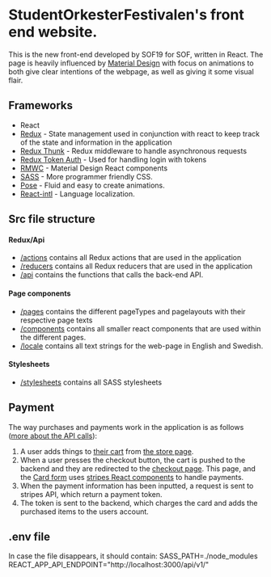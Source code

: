 # StudentOrkesterFestivalen's front end website.
This is the new front-end developed by SOF19 for SOF, written in React.
The page is heavily influenced by [Material Design](https://material.io/design/) with focus on animations to both give clear intentions of the webpage, as well as giving it some visual flair.

## Frameworks
* React
* [Redux](https://redux.js.org) - State management used in conjunction with react to keep track of the state and information in the application
* [Redux Thunk](https://github.com/reduxjs/redux-thunkhttps://github.com/reduxjs/redux-thunk) - Redux middleware to handle asynchronous requests
* [Redux Token Auth](https://github.com/kylecorbelli/redux-token-auth) - Used for handling login with tokens
* [RMWC](https://rmwc.io/) - Material Design React components
* [SASS](https://sass-lang.com/) - More programmer friendly CSS.
* [Pose](https://popmotion.io/pose/) - Fluid and easy to create animations.
* [React-intl](https://www.npmjs.com/package/react-intl) - Language localization. 

## Src file structure
#### Redux/Api
* [/actions](src/actions) contains all Redux actions that are used in the application
* [/reducers](src/reducers) contains all Redux reducers that are used in the application
* [/api](src/api) contains the functions that calls the back-end API.

#### Page components
* [/pages](src/pages) contains the different pageTypes and pagelayouts with their respective page texts
* [/components](src/components) contains all smaller react components that are used within the different pages.
* [/locale](src/locale) contains all text strings for the web-page in English and Swedish.

#### Stylesheets
* [/stylesheets](src/stylesheets) contains all SASS stylesheets

## Payment
The way purchases and payments work in the application is as follows ([more about the API calls](src/api)):
1. A user adds things to [their cart](src/components/shop/ShopPopup.js) from [the store page](src/pages/base_pages/Shop.js).
2. When a user presses the checkout button, the cart is pushed to the backend and they are redirected to the [checkout page](src/pages/base_pages/Checkout.js). 
This page, and the [Card form](src/components/shop/CheckoutForm.js) uses [stripes React components](https://stripe.com/docs/stripe-js/react) to handle payments.
3. When the payment information has been inputted, a request is sent to stripes API, which return a payment token.
4. The token is sent to the backend, which charges the card and adds the purchased items to the users account.

## .env file
In case the file disappears, it should contain:
SASS_PATH=./node_modules
REACT_APP_API_ENDPOINT="http://localhost:3000/api/v1/"
